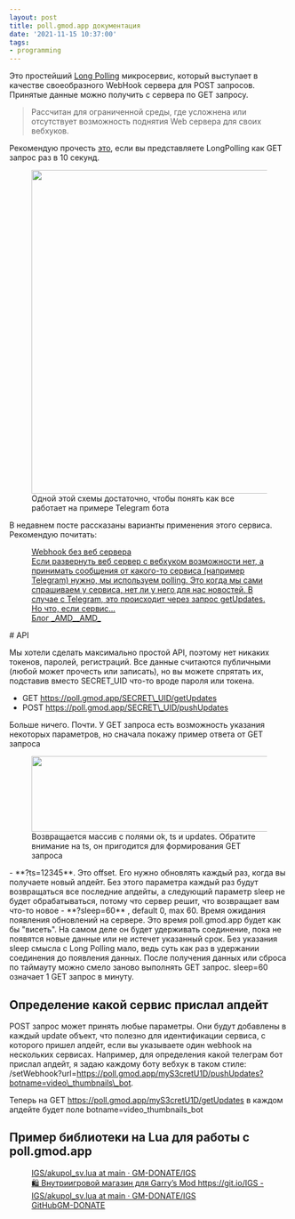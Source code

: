 ```yaml
---
layout: post
title: poll.gmod.app документация
date: '2021-11-15 10:37:00'
tags:
- programming
---
```


Это простейший [Long Polling](https://learn.javascript.ru/long-polling) микросервис, который выступает в качестве своеобразного WebHook сервера для POST запросов. Принятые данные можно получить с сервера по GET запросу.

> Рассчитан для ограниченной среды, где усложнена или отсутствует возможность поднятия Web сервера для своих вебхуков.

Рекомендую прочесть [это](https://learn.javascript.ru/long-polling), если вы представляете LongPolling как GET запрос раз в 10 секунд.

<figure class="kg-card kg-image-card kg-card-hascaption"><img src="https://s3.blog.amd-nick.me/2021/11/image-3.png" class="kg-image" alt loading="lazy" width="1262" height="582"><figcaption>Одной этой схемы достаточно, чтобы понять как все работает на примере Telegram бота</figcaption></figure>

В недавнем посте рассказаны варианты применения этого сервиса. Рекомендую почитать:

<figure class="kg-card kg-bookmark-card"><a class="kg-bookmark-container" href=" __GHOST_URL__ /webhook-bez-web-servera/"><div class="kg-bookmark-content">
<div class="kg-bookmark-title">Webhook без веб сервера</div>
<div class="kg-bookmark-description">Если развернуть веб сервер с вебхуком возможности нет, а принимать сообщения от какого-то сервиса (например Telegram) нужно, мы используем polling. Это когда мы сами спрашиваем у сервиса, нет ли у него для нас новостей. В случае с Telegram, это происходит через запрос getUpdates. Но что, если сервис…</div>
<div class="kg-bookmark-metadata">
<span class="kg-bookmark-author">Блог _AMD_</span><span class="kg-bookmark-publisher">_AMD_</span>
</div>
</div>
<div class="kg-bookmark-thumbnail"><img src="https://s3.blog.amd-nick.me/2021/03/long-polling-instead-webhook.jpg" alt=""></div></a></figure>
# API

Мы хотели сделать максимально простой API, поэтому нет никаких токенов, паролей, регистраций. Все данные считаются публичными (любой может прочесть или записать), но вы можете спрятать их, подставив вместо SECRET\_UID что-то вроде пароля или токена.

- GET https://poll.gmod.app/SECRET\_UID/getUpdates
- POST https://poll.gmod.app/SECRET\_UID/pushUpdates

Больше ничего. Почти. У GET запроса есть возможность указания некоторых параметров, но сначала покажу пример ответа от GET запроса

<figure class="kg-card kg-image-card kg-card-hascaption"><img src="https://s3.blog.amd-nick.me/2021/11/image-2.png" class="kg-image" alt loading="lazy" width="694" height="136"><figcaption>Возвращается массив с полями ok, ts и updates. Обратите внимание на ts, он пригодится для формирования GET запроса</figcaption></figure>
- **?ts=12345**. Это offset. Его нужно обновлять каждый раз, когда вы получаете новый апдейт. Без этого параметра каждый раз будут возвращаться все последние апдейты, а следующий параметр sleep не будет обрабатываться, потому что сервер решит, что возвращает вам что-то новое
- **?sleep=60** , default 0, max 60. Время ожидания появления обновлений на сервере. Это время poll.gmod.app будет как бы "висеть". На самом деле он будет удерживать соединение, пока не появятся новые данные или не истечет указанный срок. Без указания sleep смысла с Long Polling мало, ведь суть как раз в удержании соединения до появления данных. После получения данных или сброса по таймауту можно смело заново выполнять GET запрос. sleep=60 означает 1 GET запрос в минуту.

## Определение какой сервис прислал апдейт

POST запрос может принять любые параметры. Они будут добавлены в каждый update объект, что полезно для идентификации сервиса, с которого пришел апдейт, если вы указываете один webhook на нескольких сервисах. Например, для определения какой телеграм бот прислал апдейт, я задаю каждому боту вебхук в таком стиле: /setWebhook?url=https://poll.gmod.app/myS3cretU1D/pushUpdates?botname=video\_thumbnails\_bot.

Теперь на GET https://poll.gmod.app/myS3cretU1D/getUpdates в каждом апдейте будет поле botname=video\_thumbnails\_bot

## Пример библиотеки на Lua для работы с poll.gmod.app
<figure class="kg-card kg-bookmark-card"><a class="kg-bookmark-container" href="https://github.com/GM-DONATE/IGS/blob/main/addons/igs-core/lua/igs/modules/pushes/akupol_sv.lua"><div class="kg-bookmark-content">
<div class="kg-bookmark-title">IGS/akupol_sv.lua at main · GM-DONATE/IGS</div>
<div class="kg-bookmark-description">🛍 Внутриигровой магазин для Garry’s Mod https://git.io/IGS - IGS/akupol_sv.lua at main · GM-DONATE/IGS</div>
<div class="kg-bookmark-metadata">
<img class="kg-bookmark-icon" src="https://github.com/fluidicon.png" alt=""><span class="kg-bookmark-author">GitHub</span><span class="kg-bookmark-publisher">GM-DONATE</span>
</div>
</div>
<div class="kg-bookmark-thumbnail"><img src="https://opengraph.githubassets.com/50151420544baf6e3cec164638c8a9dea5d33bfeda6d3a439f64c3050ac00dc5/GM-DONATE/IGS" alt=""></div></a></figure>